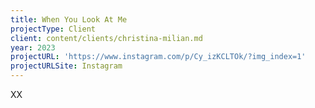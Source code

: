 ```yaml
---
title: When You Look At Me
projectType: Client
client: content/clients/christina-milian.md
year: 2023
projectURL: 'https://www.instagram.com/p/Cy_izKCLTOk/?img_index=1'
projectURLSite: Instagram
---
```


XX
